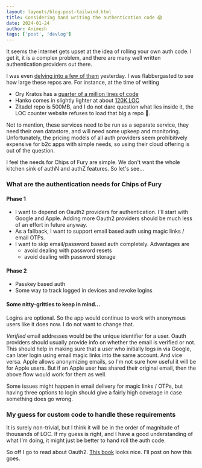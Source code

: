 ```yaml
---
layout: layouts/blog-post-tailwind.html
title: Considering hand writing the authentication code 😱
date: 2024-01-24
author: Animesh
tags: ['post', 'devlog']
---
```

It seems the internet gets upset at the idea of rolling your own auth code. I get it, it is a complex problem, 
and there are many well written authentication providers out there. 

I was even [delving into a few of them](/posts/researching_passkey_auth) yesterday. I was flabbergasted to see
how large these repos are. For instance, at the time of writing 
- Ory Kratos has a [quarter of a million lines of code](https://ghloc.vercel.app/ory/kratos?branch=master)
- Hanko comes in slightly lighter at about [120K LOC](https://ghloc.vercel.app/teamhanko/hanko?branch=main) 
- Zitadel repo is 500MB, and I do not dare question what lies inside it, the LOC counter website refuses to 
  load that big a repo 😬.

Not to mention, these services need to be run as a separate service, they need their own datastore, and will
need some upkeep and monitoring. Unfortunately, the pricing models of all auth providers seem prohibitively
expensive for b2c apps with simple needs, so using their cloud offering is out of the question.

I feel the needs for Chips of Fury are simple. We don't want the whole kitchen sink of authN and authZ 
features. So let's see...

### What are the authentication needs for Chips of Fury

#### Phase 1
- I want to depend on Oauth2 providers for authentication. I'll start with Google and Apple. Adding more Oauth2 
  providers should be much less of an effort in future anyway.
- As a fallback, I want to support email based auth using magic links / email OTPs.
- I want to skip email/password based auth completely. Advantages are
  - avoid dealing with password resets 
  - avoid dealing with password storage

#### Phase 2
- Passkey based auth
- Some way to track logged in devices and revoke logins

#### Some nitty-gritties to keep in mind...
Logins are optional. So the app would continue to work with anonymous users like it does now. I do not
want to change that.

*Verified* email addresses would be the unique identifier for a user. Oauth providers should usually provide
info on whether the email is verified or not. This should help in making sure that a user who initially logs in via Google, can later login
using email magic links into the same account. And vice versa. Apple allows anonymizing emails, so I'm not sure how useful it will be for Apple users. But if an Apple user
has shared their original email, then the above flow would work for them as well.

Some issues might happen in email delivery for magic links / OTPs, but having three options to login should
give a fairly high coverage in case something does go wrong.

### My guess for custom code to handle these requirements
It is surely non-trivial, but I think it will be in the order of magnitude of thousands of LOC. If my guess is 
right, and I have a good understanding of what I'm doing, it might just be better to hand roll the auth code.

So off I go to read about Oauth2. [This book](https://www.oauth.com/) looks nice. I'll post on how this goes.


